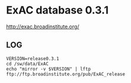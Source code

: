 ExAC database 0.3.1
===================

<http://exac.broadinstitute.org/>

LOG
---

    VERSION=release0.3.1
    cd /sw/data/ExAC
    echo "mirror -v $VERSION" | lftp ftp://ftp.broadinstitute.org/pub/ExAC_release

